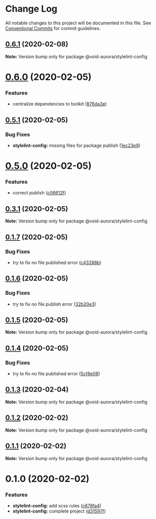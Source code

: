 # Change Log

All notable changes to this project will be documented in this file.
See [Conventional Commits](https://conventionalcommits.org) for commit guidelines.

## [0.6.1](https://github.com/void-aurora/toolkit/compare/@void-aurora/stylelint-config@0.6.0...@void-aurora/stylelint-config@0.6.1) (2020-02-08)

**Note:** Version bump only for package @void-aurora/stylelint-config

# [0.6.0](https://github.com/void-aurora/toolkit/compare/@void-aurora/stylelint-config@0.5.1...@void-aurora/stylelint-config@0.6.0) (2020-02-05)

### Features

- centralize dependencies to toolkit ([876da3e](https://github.com/void-aurora/toolkit/commit/876da3edba748c65b16b64faf5041a29c90d4a69))

## [0.5.1](https://github.com/void-aurora/toolkit/compare/@void-aurora/stylelint-config@0.5.0...@void-aurora/stylelint-config@0.5.1) (2020-02-05)

### Bug Fixes

- **stylelint-config:** missing files for package publish ([1ec23e9](https://github.com/void-aurora/toolkit/commit/1ec23e9489606b555235a39c30d5ffade0626fe2))

# [0.5.0](https://github.com/void-aurora/toolkit/compare/@void-aurora/stylelint-config@0.3.1...@void-aurora/stylelint-config@0.5.0) (2020-02-05)

### Features

- correct publish ([c06612f](https://github.com/void-aurora/toolkit/commit/c06612f414169f8855f95f1e5419967680073e26))

## [0.3.1](https://github.com/void-aurora/toolkit/compare/@void-aurora/stylelint-config@0.1.7...@void-aurora/stylelint-config@0.3.1) (2020-02-05)

**Note:** Version bump only for package @void-aurora/stylelint-config

## [0.1.7](https://github.com/void-aurora/toolkit/compare/@void-aurora/stylelint-config@0.1.6...@void-aurora/stylelint-config@0.1.7) (2020-02-05)

### Bug Fixes

- try to fix no file published error ([c43288b](https://github.com/void-aurora/toolkit/commit/c43288baa254be34b75640e0f65653c538b95e97))

## [0.1.6](https://github.com/void-aurora/toolkit/compare/@void-aurora/stylelint-config@0.1.5...@void-aurora/stylelint-config@0.1.6) (2020-02-05)

### Bug Fixes

- try to fix no file publish error ([32b20e3](https://github.com/void-aurora/toolkit/commit/32b20e39d8c80d961931424c061f2d49527d9259))

## [0.1.5](https://github.com/void-aurora/toolkit/compare/@void-aurora/stylelint-config@0.1.4...@void-aurora/stylelint-config@0.1.5) (2020-02-05)

**Note:** Version bump only for package @void-aurora/stylelint-config

## [0.1.4](https://github.com/void-aurora/toolkit/compare/@void-aurora/stylelint-config@0.1.3...@void-aurora/stylelint-config@0.1.4) (2020-02-05)

### Bug Fixes

- try to fix no file published error ([5cf8e08](https://github.com/void-aurora/toolkit/commit/5cf8e08286ccb149578dcf9833400cae61a9c535))

## [0.1.3](https://github.com/void-aurora/toolkit/compare/@void-aurora/stylelint-config@0.1.2...@void-aurora/stylelint-config@0.1.3) (2020-02-04)

**Note:** Version bump only for package @void-aurora/stylelint-config

## [0.1.2](https://github.com/void-aurora/toolkit/compare/@void-aurora/stylelint-config@0.1.1...@void-aurora/stylelint-config@0.1.2) (2020-02-02)

**Note:** Version bump only for package @void-aurora/stylelint-config

## [0.1.1](https://github.com/void-aurora/toolkit/compare/@void-aurora/stylelint-config@0.1.0...@void-aurora/stylelint-config@0.1.1) (2020-02-02)

**Note:** Version bump only for package @void-aurora/stylelint-config

# 0.1.0 (2020-02-02)

### Features

- **stylelint-config:** add scss rules ([c878fa4](https://github.com/void-aurora/toolkit/commit/c878fa411a81ea7fd7aedd62693a53a23455245d))
- **stylelint-config:** complete project ([d31597f](https://github.com/void-aurora/toolkit/commit/d31597f8d7fd07c52dfd81b7809ee155bfdf1499))
